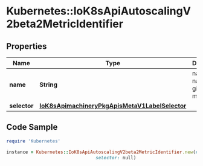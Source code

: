 # Kubernetes::IoK8sApiAutoscalingV2beta2MetricIdentifier

## Properties

Name | Type | Description | Notes
------------ | ------------- | ------------- | -------------
**name** | **String** | name is the name of the given metric | 
**selector** | [**IoK8sApimachineryPkgApisMetaV1LabelSelector**](IoK8sApimachineryPkgApisMetaV1LabelSelector.md) |  | [optional] 

## Code Sample

```ruby
require 'Kubernetes'

instance = Kubernetes::IoK8sApiAutoscalingV2beta2MetricIdentifier.new(name: null,
                                 selector: null)
```


